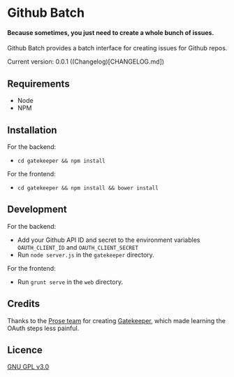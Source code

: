# Github Batch

#### Because sometimes, you just need to create a whole bunch of issues.

Github Batch provides a batch interface for creating issues for Github repos.

Current version: 0.0.1 ((Changelog)[CHANGELOG.md])

## Requirements

- Node
- NPM

## Installation

For the backend:
- `cd gatekeeper && npm install`

For the frontend:
- `cd gatekeeper && npm install && bower install`

## Development

For the backend: 

- Add your Github API ID and secret to the environment variables `OAUTH_CLIENT_ID` and `OAUTH_CLIENT_SECRET`
- Run `node server.js` in the `gatekeeper` directory.

For the frontend: 
- Run `grunt serve` in the `web` directory.

## Credits

Thanks to the [Prose team](https://github.com/prose) for creating [Gatekeeper](https://github.com/prose/gatekeeper), which made learning the OAuth steps less painful.

## Licence

[GNU GPL v3.0](LICENSE.txt)
